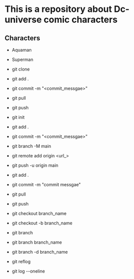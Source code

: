 # This is a repository about Dc-universe comic characters

## Characters

* Aquaman
* Superman

* git clone
* git add .
* git commit -m "<commit_messgae>"
* git pull
* git push

* git init
* git add .
* git commit -m "<commit_messgae>"
* git branch -M main
* git remote add origin <url_>
* git push -u origin main

* git add .
* git commit -m "commit messgae"
* git pull
* git push

* git checkout branch_name
* git checkout -b branch_name
* git branch
* git branch branch_name
* git branch -d branch_name

* git reflog
* git log --oneline
